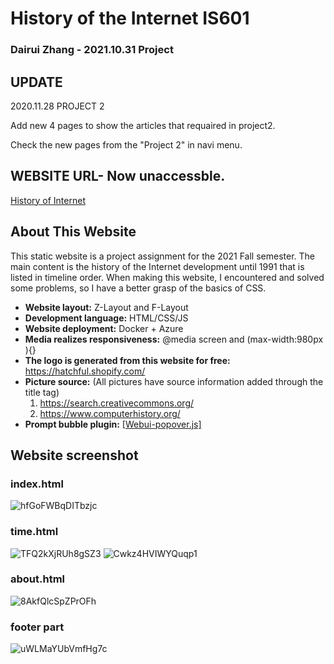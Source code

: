 # History of the Internet IS601

### Dairui Zhang - 2021.10.31 Project

## UPDATE
2020.11.28 PROJECT 2

Add new 4 pages to show the articles that requaired in project2.

Check the new pages from the "Project 2" in navi menu.

## WEBSITE URL- Now unaccessble.

[History of Internet](http://601history.eastus.azurecontainer.io/)

## About This Website

This static website is a project assignment for the 2021 Fall semester. The main content is the history of the Internet development until 1991 that is  listed in timeline order. When making this website, I encountered and solved some problems, so I have a better grasp of the basics of CSS.

- **Website layout:** Z-Layout and F-Layout
- **Development language:** HTML/CSS/JS
- **Website deployment:** Docker + Azure
- **Media realizes responsiveness:** @media screen and (max-width:980px ){}
- **The logo is generated from this website for free:** https://hatchful.shopify.com/
- **Picture source:** (All pictures have source information added through the title tag)
    1. https://search.creativecommons.org/
    2. https://www.computerhistory.org/
- **Prompt bubble plugin:** [[Webui-popover.js]](https://github.com/sandywalker/webui-popover) 

## Website screenshot

### index.html
![hfGoFWBqDITbzjc](https://i.loli.net/2021/10/31/hfGoFWBqDITbzjc.png)
### time.html
![TFQ2kXjRUh8gSZ3](https://i.loli.net/2021/10/31/TFQ2kXjRUh8gSZ3.png)
![Cwkz4HVIWYQuqp1](https://i.loli.net/2021/10/31/Cwkz4HVIWYQuqp1.png)
### about.html
![8AkfQlcSpZPrOFh](https://i.loli.net/2021/10/31/8AkfQlcSpZPrOFh.png)
### footer part
![uWLMaYUbVmfHg7c](https://i.loli.net/2021/10/31/uWLMaYUbVmfHg7c.png)
